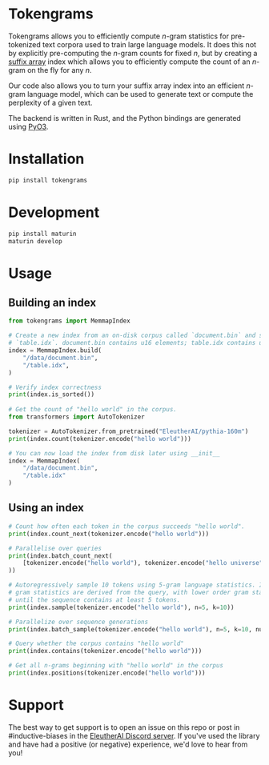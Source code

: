 # Tokengrams
Tokengrams allows you to efficiently compute $n$-gram statistics for pre-tokenized text corpora used to train large language models. It does this not by explicitly pre-computing the $n$-gram counts for fixed $n$, but by creating a [suffix array](https://en.wikipedia.org/wiki/Suffix_array) index which allows you to efficiently compute the count of an $n$-gram on the fly for any $n$.

Our code also allows you to turn your suffix array index into an efficient $n$-gram language model, which can be used to generate text or compute the perplexity of a given text.

The backend is written in Rust, and the Python bindings are generated using [PyO3](https://github.com/PyO3/pyo3).

# Installation

```bash
pip install tokengrams
```

# Development

```bash
pip install maturin
maturin develop
```

# Usage

## Building an index
```python
from tokengrams import MemmapIndex

# Create a new index from an on-disk corpus called `document.bin` and save it to
# `table.idx`. document.bin contains u16 elements; table.idx contains u64 elements.
index = MemmapIndex.build(
    "/data/document.bin",
    "/table.idx",
)

# Verify index correctness
print(index.is_sorted())
  
# Get the count of "hello world" in the corpus.
from transformers import AutoTokenizer

tokenizer = AutoTokenizer.from_pretrained("EleutherAI/pythia-160m")
print(index.count(tokenizer.encode("hello world")))

# You can now load the index from disk later using __init__
index = MemmapIndex(
    "/data/document.bin",
    "/table.idx"
)
```

## Using an index

```python
# Count how often each token in the corpus succeeds "hello world".
print(index.count_next(tokenizer.encode("hello world")))

# Parallelise over queries
print(index.batch_count_next(
    [tokenizer.encode("hello world"), tokenizer.encode("hello universe")]
))

# Autoregressively sample 10 tokens using 5-gram language statistics. Initial
# gram statistics are derived from the query, with lower order gram statistics used 
# until the sequence contains at least 5 tokens.
print(index.sample(tokenizer.encode("hello world"), n=5, k=10))

# Parallelize over sequence generations
print(index.batch_sample(tokenizer.encode("hello world"), n=5, k=10, num_samples=20))

# Query whether the corpus contains "hello world"
print(index.contains(tokenizer.encode("hello world")))

# Get all n-grams beginning with "hello world" in the corpus
print(index.positions(tokenizer.encode("hello world")))
```

# Support

The best way to get support is to open an issue on this repo or post in #inductive-biases in the [EleutherAI Discord server](https://discord.gg/eleutherai). If you've used the library and have had a positive (or negative) experience, we'd love to hear from you!